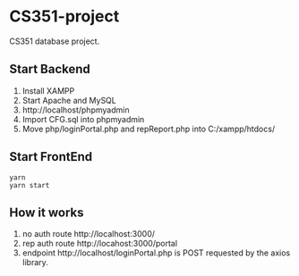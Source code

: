 # CS351-project

CS351 database project.

## Start Backend

1. Install XAMPP
2. Start Apache and MySQL
3. http://localhost/phpmyadmin
4. Import CFG.sql into phpmyadmin
5. Move php/loginPortal.php and repReport.php into C:/xampp/htdocs/

## Start FrontEnd

```
yarn
yarn start
```

## How it works

1. no auth route http://localhost:3000/
1. rep auth route http://locahost:3000/portal
1. endpoint http://localhost/loginPortal.php is POST requested by the axios library. 
